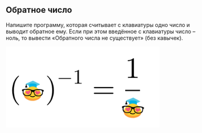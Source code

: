 ## Обратное число

Напишите программу, которая считывает с клавиатуры одно число и выводит обратное ему. Если при этом введённое с клавиатуры число – ноль, то вывести «Обратного числа не существует» (без кавычек).

<img src="/img/problem6.1.3.png" alt="Обратное число" width="400">